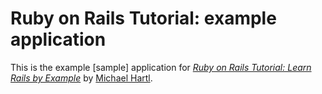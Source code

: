 # Ruby on Rails Tutorial: example application

This is the example [sample] application for
[*Ruby on Rails Tutorial: Learn Rails by Example*](http://railstutorial.org/)
by [Michael Hartl](http://michaelhartl.com/).